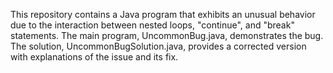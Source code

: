 This repository contains a Java program that exhibits an unusual behavior due to the interaction between nested loops, "continue", and "break" statements. The main program, UncommonBug.java, demonstrates the bug.  The solution, UncommonBugSolution.java, provides a corrected version with explanations of the issue and its fix.